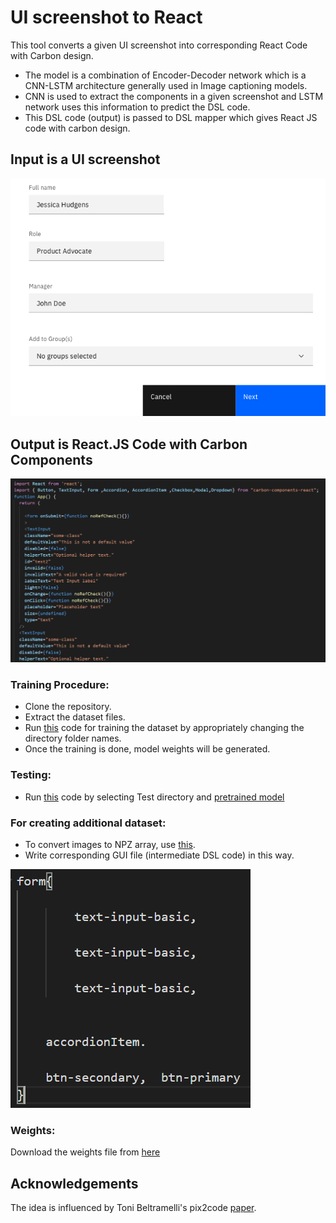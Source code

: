    # UI screenshot to React

This tool converts a given UI screenshot into corresponding React Code with Carbon design.
- The model is a combination of Encoder-Decoder network which is a CNN-LSTM architecture generally used in Image captioning models.
- CNN is used to extract the components in a given screenshot and LSTM network uses this information to predict the DSL code.
- This DSL code (output) is passed to DSL mapper which gives React JS code with carbon design.
## Input is a UI screenshot 

![Image 1](https://github.com/sourabhk19/UI-screenshot-to-React-/blob/master/README_images/z1.png)

## Output is React.JS Code with Carbon Components

![Image 2](https://github.com/sourabhk19/UI-screenshot-to-React-/blob/master/README_images/react_code.PNG)

### Training Procedure:

- Clone the repository.
- Extract the dataset files.
- Run [this](https://github.com/sourabhk19/UI-screenshot-to-React-/blob/master/React_Train.ipynb) code for training the dataset by appropriately changing the directory folder names.
- Once the training is done, model weights will be generated. 

### Testing:

- Run [this](https://github.com/sourabhk19/UI-screenshot-to-React-/blob/master/React_Test.ipynb) code by selecting Test directory and [pretrained model](https://github.com/sourabhk19/UI-screenshot-to-React-/tree/master/pretrained%20models)

### For creating additional dataset:

- To convert images to NPZ array, use [this](https://github.com/sourabhk19/UI-screenshot-to-React-/blob/master/Dsl_to_React.ipynb).
- Write corresponding GUI file (intermediate DSL code) in this way.

![Image 3](https://github.com/sourabhk19/UI-screenshot-to-React-/blob/master/README_images/gui.PNG)

### Weights:
Download the weights file from [here](https://drive.google.com/drive/folders/1oBwt2feTV2_lOjkPJhri73YYjMvPKPeE?usp=sharing)

## Acknowledgements

The idea is influenced by Toni Beltramelli's pix2code [paper](https://arxiv.org/abs/1705.07962).

